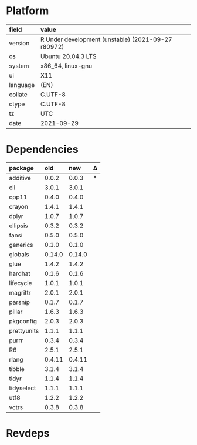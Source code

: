 # Platform

|field    |value                                              |
|:--------|:--------------------------------------------------|
|version  |R Under development (unstable) (2021-09-27 r80972) |
|os       |Ubuntu 20.04.3 LTS                                 |
|system   |x86_64, linux-gnu                                  |
|ui       |X11                                                |
|language |(EN)                                               |
|collate  |C.UTF-8                                            |
|ctype    |C.UTF-8                                            |
|tz       |UTC                                                |
|date     |2021-09-29                                         |

# Dependencies

|package     |old    |new    |Δ  |
|:-----------|:------|:------|:--|
|additive    |0.0.2  |0.0.3  |*  |
|cli         |3.0.1  |3.0.1  |   |
|cpp11       |0.4.0  |0.4.0  |   |
|crayon      |1.4.1  |1.4.1  |   |
|dplyr       |1.0.7  |1.0.7  |   |
|ellipsis    |0.3.2  |0.3.2  |   |
|fansi       |0.5.0  |0.5.0  |   |
|generics    |0.1.0  |0.1.0  |   |
|globals     |0.14.0 |0.14.0 |   |
|glue        |1.4.2  |1.4.2  |   |
|hardhat     |0.1.6  |0.1.6  |   |
|lifecycle   |1.0.1  |1.0.1  |   |
|magrittr    |2.0.1  |2.0.1  |   |
|parsnip     |0.1.7  |0.1.7  |   |
|pillar      |1.6.3  |1.6.3  |   |
|pkgconfig   |2.0.3  |2.0.3  |   |
|prettyunits |1.1.1  |1.1.1  |   |
|purrr       |0.3.4  |0.3.4  |   |
|R6          |2.5.1  |2.5.1  |   |
|rlang       |0.4.11 |0.4.11 |   |
|tibble      |3.1.4  |3.1.4  |   |
|tidyr       |1.1.4  |1.1.4  |   |
|tidyselect  |1.1.1  |1.1.1  |   |
|utf8        |1.2.2  |1.2.2  |   |
|vctrs       |0.3.8  |0.3.8  |   |

# Revdeps

